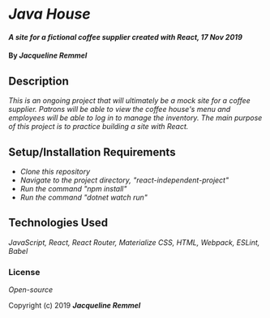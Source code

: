 # _Java House_

#### _A site for a fictional coffee supplier created with React, 17 Nov 2019_

#### By _**Jacqueline Remmel**_

## Description

_This is an ongoing project that will ultimately be a mock site for a coffee supplier. Patrons will be able to view the coffee house's menu and employees will be able to log in to manage the inventory. The main purpose of this project is to practice building a site with React._

## Setup/Installation Requirements

* _Clone this repository_
* _Navigate to the project directory, "react-independent-project"_
* _Run the command "npm install"_
* _Run the command "dotnet watch run"_

## Technologies Used

_JavaScript, React, React Router, Materialize CSS, HTML, Webpack, ESLint, Babel_

### License

*Open-source*

Copyright (c) 2019 **_Jacqueline Remmel_**